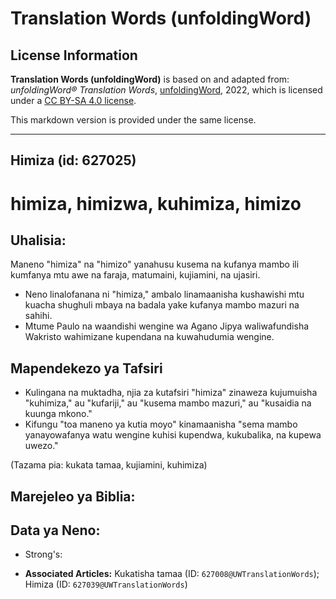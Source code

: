 # Translation Words (unfoldingWord)

## License Information

**Translation Words (unfoldingWord)** is based on and adapted from: _unfoldingWord® Translation Words_, [unfoldingWord](https://unfoldingword.org/utw), 2022, which is licensed under a [CC BY-SA 4.0 license](https://creativecommons.org/licenses/by-sa/4.0/legalcode.en).

This markdown version is provided under the same license.



--------------------------------

## Himiza (id: 627025)

himiza, himizwa, kuhimiza, himizo
=================================

Uhalisia:
---------

Maneno "himiza" na "himizo" yanahusu kusema na kufanya mambo ili kumfanya mtu awe na faraja, matumaini, kujiamini, na ujasiri.

* Neno linalofanana ni "himiza," ambalo linamaanisha kushawishi mtu kuacha shughuli mbaya na badala yake kufanya mambo mazuri na sahihi.
* Mtume Paulo na waandishi wengine wa Agano Jipya waliwafundisha Wakristo wahimizane kupendana na kuwahudumia wengine.

Mapendekezo ya Tafsiri
----------------------

* Kulingana na muktadha, njia za kutafsiri "himiza" zinaweza kujumuisha "kuhimiza," au "kufariji," au "kusema mambo mazuri," au "kusaidia na kuunga mkono."
* Kifungu "toa maneno ya kutia moyo" kinamaanisha "sema mambo yanayowafanya watu wengine kuhisi kupendwa, kukubalika, na kupewa uwezo."

(Tazama pia: kukata tamaa, kujiamini, kuhimiza)

Marejeleo ya Biblia:
--------------------

Data ya Neno:
-------------

* Strong's:

* **Associated Articles:** Kukatisha tamaa (ID: `627008@UWTranslationWords`); Himiza (ID: `627039@UWTranslationWords`)

